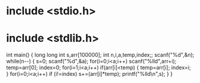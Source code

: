 # include <stdio.h>
# include <stdlib.h>
int main()
{
	long long  int s,arr[100000];
	int n,i,a,temp,index;;
	scanf("%d",&n);
	while(n--)
	{
		s=0;
		scanf("%d",&a);
		for(i=0;i<a;i++)
		scanf("%lld",arr+i);
		temp=arr[0];
		index=0;
		for(i=1;i<a;i++)
			if(arr[i]<temp)
			{
		temp=arr[i];
		index=i;
			}
		for(i=0;i<a;i++)
		if (i!=index)
		s+=(arr[i]*temp);
		printf("%lld\n",s);
		}
	}
